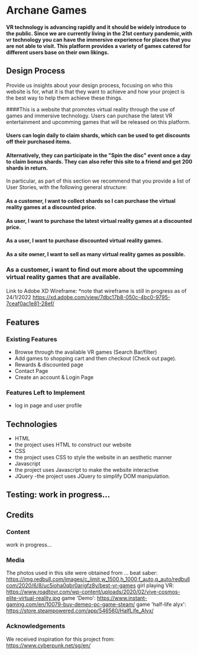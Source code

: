 #  Archane Games
#### VR technology is advancing rapidly and it should be widely introduce to the public. Since we are currently living in the 21st century pandemic,with vr technology you can have the immersive experience for places that you are not able to visit. This platform provides a variety of games catered for different users base on their own likings. 


 

## Design Process

Provide us insights about your design process, focusing on who this website is for, what it is that they want to achieve and how your project is the best way to help them achieve these things.

####This is a website that promotes virtual reality through the use of games and immersive technology. Users can purchase the latest VR entertainment and upcomming games that will be released on this platform.

#### Users can login daily to claim shards, which can be used to get discounts off their purchased items. 
#### Alternatively, they can participate in the "Spin the disc" event once a day to claim bonus shards. They can also refer this site to a friend and get 200 shards in return.



In particular, as part of this section we recommend that you provide a list of User Stories, with the following general structure:
#### As a customer, I want to collect shards so I can purchase the virtual reality games at a discounted price.
#### As user, I want to purchase the latest virtual reality games at a discounted price.
#### As a user, I want to purchase discounted virtual reality games.
#### As a site owner, I want to sell as many virtual reality games as possible.
### As a customer, i want to find out more about the upcomming virtual reality games that are available.
####  


Link to Adobe XD Wireframe:
*note that wireframe is still in progress as of 24/1/2022
https://xd.adobe.com/view/7dbc17b8-050c-4bc0-9795-7ceaf0ac1e81-28ef/



## Features
### Existing Features
- Browse through the available VR games (Search Bar/filter)
- Add games to shopping cart and then checkout (Check out page). 
- Rewards & discounted page 
- Contact Page 
- Create an account & Login Page
### Features Left to Implement
- log in page and user profile

## Technologies
- HTML
 - the project uses HTML to construct our website
- CSS
 - the project uses CSS to style the website in an aesthetic manner
- Javascript
 - the project uses Javascript to make the website interactive
- JQuery
 -the project uses JQuery to simplify DOM manipulation.
## Testing: work in progress...

## Credits
### Content
work in progress...
### Media
The photos used in this site were obtained from ...
beat saber:
https://img.redbull.com/images/c_limit,w_1500,h_1000,f_auto,q_auto/redbullcom/2020/6/8/uc5ioha0qbr0arigfz8y/best-vr-games
girl playing VR:
https://www.roadtovr.com/wp-content/uploads/2020/02/vive-cosmos-elite-virtual-reality.jpg 
game 'Demo':
https://www.instant-gaming.com/en/10079-buy-demeo-pc-game-steam/ 
game 'half-life alyx':
https://store.steampowered.com/app/546560/HalfLife_Alyx/ 



### Acknowledgements
We received inspiration for this project from:
https://www.cyberpunk.net/sg/en/
